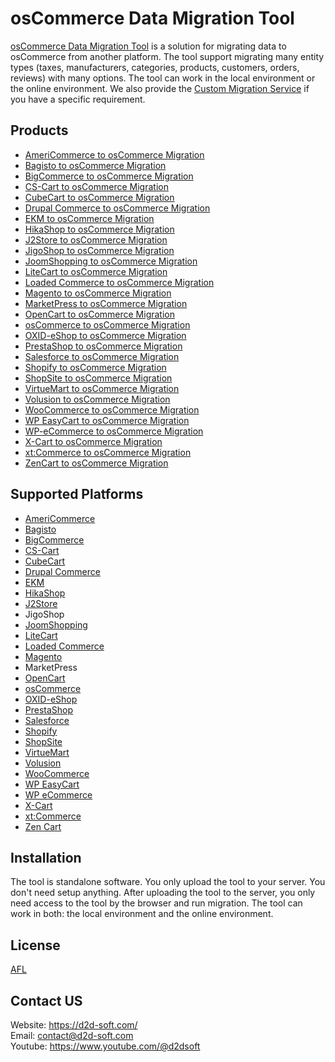 # osCommerce Data Migration Tool
[osCommerce Data Migration Tool](https://d2d-soft.com/20-oscommerce-migration) is a solution for migrating data to osCommerce from another platform. The tool support migrating many entity types (taxes, manufacturers, categories, products, customers, orders, reviews) with many options. The tool can work in the local environment or the online environment. We also provide the [Custom Migration Service](https://d2d-soft.com/migration-services/296-data-migration-customization.html) if you have a specific requirement. 

## Products
- [AmeriCommerce to osCommerce Migration](https://d2d-soft.com/oscommerce-migration/775-7252-americommerce-to-oscommerce-migration-tool.html#/72-entities-1000)
- [Bagisto to osCommerce Migration](https://d2d-soft.com/oscommerce-migration/942-8961-bagisto-to-oscommerce-migration-tool.html#/72-entities-1000)
- [BigCommerce to osCommerce Migration](https://d2d-soft.com/oscommerce-migration/419-1697-bigcommerce-to-oscommerce-migration-tool.html#/72-entities-1000)
- [CS-Cart to osCommerce Migration](https://d2d-soft.com/oscommerce-migration/333-1432-cs-cart-to-oscommerce-migration-tool.html#/72-entities-1000)
- [CubeCart to osCommerce Migration](https://d2d-soft.com/oscommerce-migration/161-727-cubecart-to-oscommerce-migration-tool.html)
- [Drupal Commerce to osCommerce Migration](https://d2d-soft.com/oscommerce-migration/362-drupal-commerce-to-oscommerce-migration-service.html)
- [EKM to osCommerce Migration](https://d2d-soft.com/oscommerce-migration/829-7804-ekm-to-oscommerce-migration-tool.html#/72-entities-1000)
- [HikaShop to osCommerce Migration](https://d2d-soft.com/oscommerce-migration/459-1892-hikashop-to-oscommerce-migration-tool.html#/72-entities-1000)
- [J2Store to osCommerce Migration](https://d2d-soft.com/oscommerce-migration/502-2087-j2store-to-oscommerce-migration-tool.html#/72-entities-1000)
- [JigoShop to osCommerce Migration](https://d2d-soft.com/oscommerce-migration/548-2297-jigoshop-to-oscommerce-migration-tool.html#/72-entities-1000)
- [JoomShopping to osCommerce Migration](https://d2d-soft.com/oscommerce-migration/598-2537-joomshopping-to-oscommerce-migration-tool.html#/72-entities-1000)
- [LiteCart to osCommerce Migration](https://d2d-soft.com/oscommerce-migration/883-8366-litecart-to-oscommerce-migration-tool.html#/72-entities-1000)
- [Loaded Commerce to osCommerce Migration](https://d2d-soft.com/oscommerce-migration/163-732-loaded-to-oscommerce-migration-tool.html)
- [Magento to osCommerce Migration](https://d2d-soft.com/oscommerce-migration/164-737-magento-to-oscommerce-migration-tool.html)
- [MarketPress to osCommerce Migration](https://d2d-soft.com/oscommerce-migration/573-2417-marketpress-to-oscommerce-migration-tool.html#/72-entities-1000)
- [OpenCart to osCommerce Migration](https://d2d-soft.com/oscommerce-migration/165-742-opencart-to-oscommerce-migration-tool.html)
- [osCommerce to osCommerce Migration](https://d2d-soft.com/oscommerce-migration/166-747-oscommerce-to-oscommerce-migration-tool.html)
- [OXID-eShop to osCommerce Migration](https://d2d-soft.com/oscommerce-migration/167-752-oxid-eshop-to-oscommerce-migration-tool.html)
- [PrestaShop to osCommerce Migration](https://d2d-soft.com/oscommerce-migration/168-757-prestashop-to-oscommerce-migration-tool.html)
- [Salesforce to osCommerce Migration](https://d2d-soft.com/oscommerce-migration/724-6792-salesforce-to-oscommerce-migration-tool.html#/72-entities-1000)
- [Shopify to osCommerce Migration](https://d2d-soft.com/oscommerce-migration/382-1517-shopify-to-oscommerce-migration-tool.html#/72-entities-1000)
- [ShopSite to osCommerce Migration](https://d2d-soft.com/oscommerce-migration/856-8080-shopsite-to-oscommerce-migration-tool.html#/72-entities-1000)
- [VirtueMart to osCommerce Migration](https://d2d-soft.com/oscommerce-migration/169-762-virtuemart-to-oscommerce-migration-tool.html#/72-entities-1000)
- [Volusion to osCommerce Migration](https://d2d-soft.com/oscommerce-migration/647-5989-volusion-to-oscommerce-migration-tool.html#/72-entities-1000)
- [WooCommerce to osCommerce Migration](https://d2d-soft.com/oscommerce-migration/170-767-woocommerce-to-oscommerce-migration-tool.html#/72-entities-1000)
- [WP EasyCart to osCommerce Migration](https://d2d-soft.com/oscommerce-migration/673-6264-wpeasycart-to-oscommerce-migration-tool.html#/72-entities-1000)
- [WP-eCommerce to osCommerce Migration](https://d2d-soft.com/oscommerce-migration/171-772-wp-ecommerce-to-oscommerce-migration-tool.html#/72-entities-1000)
- [X-Cart to osCommerce Migration](https://d2d-soft.com/oscommerce-migration/172-777-x-cart-to-oscommerce-migration-tool.html#/72-entities-1000)
- [xt:Commerce to osCommerce Migration](https://d2d-soft.com/oscommerce-migration/173-782-xtcommerce-to-oscommerce-migration-tool.html#/72-entities-1000)
- [ZenCart to osCommerce Migration](https://d2d-soft.com/oscommerce-migration/174-787-zencart-to-oscommerce-migration-tool.html#/72-entities-1000)

## Supported Platforms
- [AmeriCommerce](https://www.americommerce.com/)
- [Bagisto](https://bagisto.com/)
- [BigCommerce](https://www.bigcommerce.com/)
- [CS-Cart](https://www.cs-cart.com/)
- [CubeCart](https://www.cubecart.com/)
- [Drupal Commerce](https://drupalcommerce.org/)
- [EKM](https://www.ekm.com/)
- [HikaShop](https://www.hikashop.com/)
- [J2Store](https://www.j2store.org/)
- JigoShop
- [JoomShopping](https://extensions.joomla.org/extension/joomshopping/)
- [LiteCart](https://www.litecart.net/)
- [Loaded Commerce](https://loadedcommerce.com/)
- [Magento](https://magento.com/)
- MarketPress
- [OpenCart](https://www.opencart.com/)
- [osCommerce](https://www.oscommerce.com/)
- [OXID-eShop](https://www.oxid-esales.com)
- [PrestaShop](https://www.prestashop.com)
- [Salesforce](https://www.salesforce.com/)
- [Shopify](https://www.shopify.com/)
- [ShopSite](https://www.shopsite.com/)
- [VirtueMart](https://virtuemart.net/)
- [Volusion](https://volusion.com/)
- [WooCommerce](https://woocommerce.com/)
- [WP EasyCart](https://www.wpeasycart.com/)
- [WP eCommerce](https://wpecommerce.org/)
- [X-Cart](https://www.x-cart.com/)
- [xt:Commerce](https://www.xt-commerce.com/)
- [Zen Cart](https://www.zen-cart.com/)

## Installation
The tool is standalone software. You only upload the tool to your server. You don't need setup anything. After uploading the tool to the server, you only need access to the tool by the browser and run migration. The tool can work in both: the local environment and the online environment.

## License

[AFL](https://d2d-soft.com/license/AFL.txt)

## Contact US
Website: https://d2d-soft.com/ \
Email: contact@d2d-soft.com \
Youtube: https://www.youtube.com/@d2dsoft 
